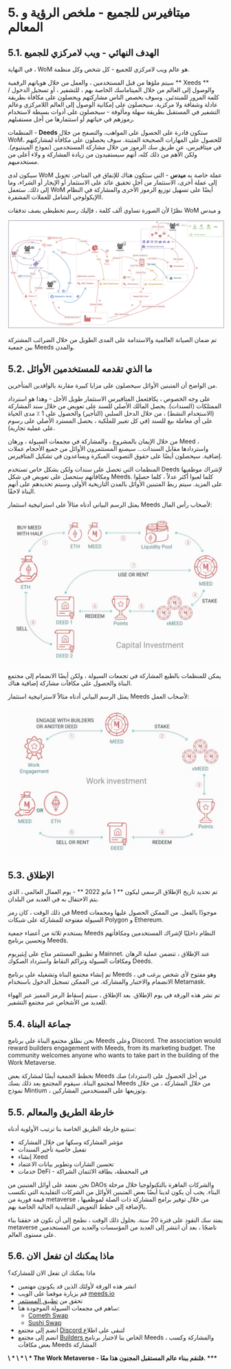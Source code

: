 # 5. ميتافيرس للجميع - ملخص الرؤية و المعالم

## 5.1. الهدف النهائي - ويب لامركزي للجميع

في النهاية ، WoM هو عالم ويب لامركزي للجميع - كل شخص وكل منظمة.

سيتم ملؤها من قبل المستخدمين ، والعمل من خلال هوياتهم الرقمية ** Xeeds ** والوصول إلى العالم من خلال الميتاماسك الخاصة بهم ، للتشفير ، أو تسجيل الدخول / كلمة المرور للمبتدئين. وسوف يخصص الناس مشاركتهم ويحصلون على مكافأة بطريقة عادلة وشفافة ولا مركزية. سيحصلون على إمكانية الوصول إلى العالم اللامركزي وعالم التشفير في المستقبل بطريقة سهلة ومألوفة - سيحصلون على أدوات بسيطة لاستخدام رموزهم في حياتهم أو استثمارها من أجل مستقبلهم.

المنظمات - **Deeds** ستكون قادرة على الحصول على المواهب، والتصفح من خلال WoM، للحصول على المهارات الصحيحة المثبتة. سوف يحصلون على مكافأة لمشاركتهم في ميتافيرس، عن طريق سك الرموز من خلال مشاركة المستخدمين (نموذج المينتيوم). ولكن الأهم من ذلك كله، أنهم سيستفيدون من زيادة المشاركة و ولاء أعلى من مستخدميهم.

سيكون لدى WoM عملة خاصة به **ميدس** - التي ستكون هناك للإنفاق في المتاجر، تحويل إلى عملة أخرى، الاستثمار من أجل تحقيق عائد على الاستثمار أو الإيجار أو الشراء، وما إلى ذلك. ستعمل WoM أيضًا على تسهيل توزيع الرموز الأخرى والمشاركة في النظام االإيكولوجي الشامل للعملات المشفرة.

نظرًا لأن الصورة تساوي ألف كلمة ، فإليك رسم تخطيطي يصف تدفقات WoM و ميدس

![تدفقات WoM و Meeds](en/img/wom-flows.png)

تم ضمان الصيانة العالمية والاستدامة على المدى الطويل من خلال الضرائب المشتركة بين جمعية Meeds والمدن.

## 5.2. ما الذي تقدمه للمستخدمين الأوائل

من الواضح أن المتبنين الأوائل سيحصلون على مزايا كبيرة مقارنة بالوافدين المتأخرين.

على وجه الخصوص ، يكافئعمل المتافيرس الاستثمار طويل الأجل - وهذا هو استرداد الممتلكات (السندات). يحصل المالك الأصلي للسند على تعويض من خلال سند المشاركة (الاستخدام النشط) ، من خلال الدخل السلبي (التأجير) والحصول على 1 ٪ مدى الحياة على أي معاملة بيع للسند (في كل تغيير للملكية ، يحصل المسترد الأصلي على رسوم على عملية تجارية).

من خلال الإيمان بالمشروع ، والمشاركة في مجمعات السيولة ، ورهان Meed ، واستردادها مقابل السندات... سيصنع المستثمرون الأوائل من جميع الأحجام عملات إضافية. سيحصلون أيضًا على حقوق التصويت المبكرة ويساعدون في تشكيل المتافيرس.

المنظمات التي تحصل على سندات ولكن بشكل خاص تستخدم Deeds لإشراك موظفيها ومكافأتهم ستحصل على تعويض في شكل Meeds. كلما لعبوا أكثر عدلاً ، كلما حصلوا على المزيد. سيتم ربط المتبنين الأوائل بالمدن التاريخية الأولى وسيتم تحديدهم على أنهم البناة لاحقًا.

يمثل الرسم البياني أدناه مثالاً على استراتيجية استثمار Meeds لأصحاب رأس المال:

![استراتيجية استثمار Meeds لأصحاب رؤوس الأموال](en/img/invest-capital.png)

يمكن للمنظمات بالطبع المشاركة في تجمعات السيولة ، ولكن أيضًا الانضمام إلى مجتمع البناة والحصول على مكافآت مشاركة إضافية هناك.

يمثل الرسم البياني أدناه مثالاً لاستراتيجية استثمار Meeds لأصحاب العمل:

![استراتيجية استثمار Meeds لأصحاب العمل](en/img/invest-work.png)

## 5.3. الإطلاق

تم تحديد تاريخ الإطلاق الرسمي ليكون ** 1 مايو 2022 ** - يوم العمال العالمي ، الذي يتم الاحتفال به في العديد من البلدان.

في ذلك الوقت ، كان رمز Meed موجودًا بالفعل. من الممكن الحصول عليها ومجمعات السيولة مفتوحة للمشاركة على شبكات Polygon و Ethereum.

يستخدم ثلاثة من أعضاء جمعية Meeds النظام داخليًا لإشراك المستخدمين ومكافأتهم وتحسين برنامج Meeds.

و تطبيق المستثمر متاح على إيثيريوم Mainnet. عند الإطلاق ، تتضمن عملية الرهان ومكافآت السيولة وتراكم النقاط واسترداد الصكوك Deeds.

تم إنشاء مجتمع البناة وتشغيله على برنامج Meeds ، وهو مفتوح لأي شخص يرغب في الانضمام والاختبار والمشاركة. من الممكن تسجيل الدخول باستخدام Metamask.

تم نشر هذه الورقة في يوم الإطلاق. بعد الإطلاق ، سيتم إسقاط الرمز المميز عبر الهواء للعديد من الأشخاص عبر مجتمع التشفير.

## 5.4. جماعة البناة

نحن نطلق مجتمع البناة على برنامج Meeds وعلى Discord. The association would reward builders engagement with Meeds, from its marketing budget. The community welcomes anyone who wants to take part in the building of the Work Metaverse.

تخطط الجمعية أيضًا لمشاركة بعض Meeds من أجل الحصول على (استرداد) صك لمجتمع البناة. سيقوم المجتمع بعد ذلك بسك Meeds من خلال المشاركة ، من خلال نموذج Mintium ، وتوزيعها على المستخدمين المشاركين.

## 5.5. خارطة الطريق والمعالم

ستتبع خارطة الطريق الخاصة بنا ترتيب الأولوية أدناه:

- مؤشر المشاركة وسكها من خلال المشاركة
- تفعيل خاصية تأجير السندات
- إنشاء Xeed
- تحسين الشارات وتطوير بيانات الاعتماد
- خدمات DeFi - في المحفظة، بطاقة الائتمان الشراكة

نحن نعتمد على أوائل المتبنين من DAOs والشركات الماهرة بالتكنولوجيا خلال مرحلة البناء. يجب أن يكون لدينا أيضًا بعض المتبنين الأوائل من الشركات التقليدية التي تكتسب قيمة فورية من metaverse من خلال توفير برامج المشاركة ذات الصلة لموظفيها ، بالإضافة إلى خطط التعويض التقليدية الحالية الخاصة بهم.

يمتد سك النقود على فترة 20 سنة. بحلول ذلك الوقت ، نطمح إلى أن نكون قد حققنا بناء metaverse ناضجًا ، بعد أن انتشر إلى العديد من المؤسسات والعديد من المستخدمين على مستوى العالم.

## 5.6. ماذا يمكنك ان تفعل الان

ماذا يمكنك ان تفعل الان للمشاركة؟

- انشر هذه الورقة لأولئك الذين قد يكونون مهتمين
- قم بزيارة موقعنا على الويب [ meeds.io ](https://www.meeds.io/)
- تحقق من [ تطبيق المستثمر ](https://meeds.io/investors)
- ساهم في مجمعات السيولة الموجودة هنا:
  - [Cometh Swap](https://swap.cometh.io/)
  - [Sushi Swap](https://sushi.com)
- انضم إلى مجتمع [ Discord ](https://discord.com/invite/hAuADSq3) لتبقى على اطلاع
- انضم إلى مجتمع [ Builders ](https://meeds.io/builders) الخاص بنا لاختبار برنامج Meeds ، والمشاركة وكسب بعض مكافآت Meeds المشاركة

**\ * \ * \ * The Work Metaverse - فلنقم ببناء عالم المستقبل المجنون هذا معًا. \*\*\***